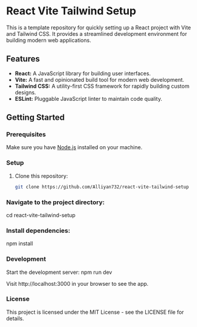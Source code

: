 # React Vite Tailwind Setup

This is a template repository for quickly setting up a React project with Vite and Tailwind CSS. It provides a streamlined development environment for building modern web applications.

## Features

- **React:** A JavaScript library for building user interfaces.
- **Vite:** A fast and opinionated build tool for modern web development.
- **Tailwind CSS:** A utility-first CSS framework for rapidly building custom designs.
- **ESLint:** Pluggable JavaScript linter to maintain code quality.

## Getting Started

### Prerequisites

Make sure you have [Node.js](https://nodejs.org/) installed on your machine.

### Setup

1. Clone this repository:

   ```bash
   git clone https://github.com/Alliyan732/react-vite-tailwind-setup

### Navigate to the project directory:

cd react-vite-tailwind-setup

### Install dependencies:

npm install

### Development
Start the development server:
npm run dev

Visit http://localhost:3000 in your browser to see the app.

### License

This project is licensed under the MIT License - see the LICENSE file for details.


